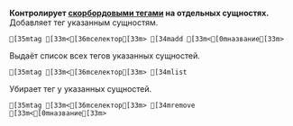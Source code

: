 **Контролирует [скорбордовыми тегами](<https://minecraft.wiki/w/Scoreboard#Tags>) на отдельных сущностях.**
Добавляет тег указанным сущностям.
```ansi
[35mtag [33m<[36mселектор[33m> [34madd [33m<[0mназвание[33m>
```
Выдаёт список всех тегов указанных сущностей.
```ansi
[35mtag [33m<[36mселектор[33m> [34mlist
```
Убирает тег у указанных сущностей.
```ansi
[35mtag [33m<[36mселектор[33m> [34mremove [33m<[0mназвание[33m>
```